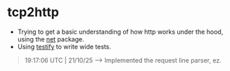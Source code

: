 # tcp2http
- Trying to get a basic understanding of how http works under the hood, using the [net](https://pkg.go.dev/net) package.
- Using [testify](https://github.com/stretchr/testify) to write wide tests.

> 19:17:06 UTC | 21/10/25 --> Implemented the request line parser, ez.
